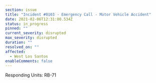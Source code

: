 ```yaml
---
section: issue
title: "Incident #0103 - Emergency Call - Motor Vehicle Accident"
date: 2021-02-06T12:31:00.534Z
status: in_progress
pinned: ""
current_severity: disrupted
max_severity: disrupted
duration: ""
resolved_on: ""
affected:
  - West Los Santos
enableComments: false
---
```

Responding Units: RB-71